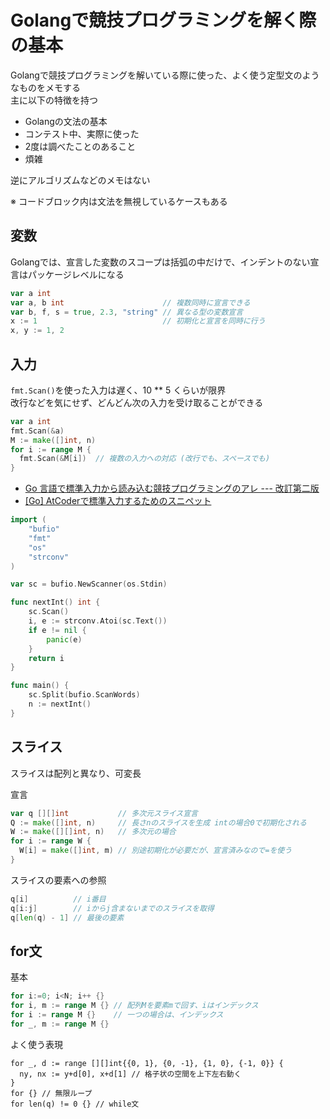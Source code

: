 # Golangで競技プログラミングを解く際の基本

Golangで競技プログラミングを解いている際に使った、よく使う定型文のようなものをメモする  
主に以下の特徴を持つ
- Golangの文法の基本
- コンテスト中、実際に使った
- 2度は調べたことのあること
- 煩雑

逆にアルゴリズムなどのメモはない

※ コードブロック内は文法を無視しているケースもある

## 変数

Golangでは、宣言した変数のスコープは括弧の中だけで、インデントのない宣言はパッケージレベルになる

```go
var a int
var a, b int                      // 複数同時に宣言できる
var b, f, s = true, 2.3, "string" // 異なる型の変数宣言
x := 1                            // 初期化と宣言を同時に行う
x, y := 1, 2
```

## 入力

`fmt.Scan()`を使った入力は遅く、10 ** 5 くらいが限界  
改行などを気にせず、どんどん次の入力を受け取ることができる

```go
var a int
fmt.Scan(&a)
M := make([]int, n)
for i := range M {
  fmt.Scan(&M[i])  // 複数の入力への対応 (改行でも、スペースでも)
}
```

- [Go 言語で標準入力から読み込む競技プログラミングのアレ --- 改訂第二版](https://qiita.com/tnoda_/items/b503a72eac82862d30c6)
- [[Go] AtCoderで標準入力するためのスニペット](https://qrunch.net/@koralle/entries/8WVq0MS18Aws4s84?ref=qrunch)

```go
import (
    "bufio"
    "fmt"
    "os"
    "strconv"
)

var sc = bufio.NewScanner(os.Stdin)

func nextInt() int {
    sc.Scan()
    i, e := strconv.Atoi(sc.Text())
    if e != nil {
        panic(e)
    }
    return i
}

func main() {
    sc.Split(bufio.ScanWords)
    n := nextInt()
}
```

## スライス

スライスは配列と異なり、可変長  

宣言

```go
var q [][]int           // 多次元スライス宣言
Q := make([]int, n)     // 長さnのスライスを生成 intの場合0で初期化される
W := make([][]int, n)   // 多次元の場合
for i := range W {
  W[i] = make([]int, m) // 別途初期化が必要だが、宣言済みなので=を使う
}
```

スライスの要素への参照

```go
q[i]          // i番目
q[i:j]        // iからj含まないまでのスライスを取得
q[len(q) - 1] // 最後の要素
```

## for文

基本

```go
for i:=0; i<N; i++ {}
for i, m := range M {} // 配列Mを要素mで回す、iはインデックス
for i := range M {}    // 一つの場合は、インデックス
for _, m := range M {}
```

よく使う表現

```
for _, d := range [][]int{{0, 1}, {0, -1}, {1, 0}, {-1, 0}} {
  ny, nx := y+d[0], x+d[1] // 格子状の空間を上下左右動く
}
for {} // 無限ループ
for len(q) != 0 {} // while文
```
